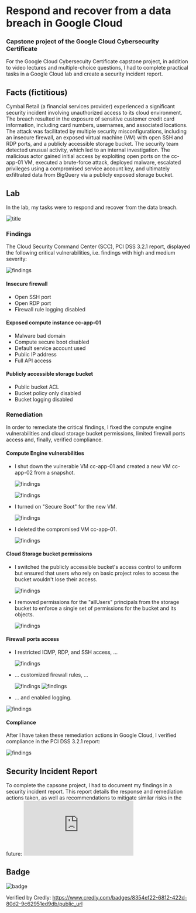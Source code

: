 # Respond and recover from a data breach in Google Cloud
### Capstone project of the Google Cloud Cybersecurity Certificate
For the Google Cloud Cybersecuity Certificate capstone project, in addition to video lectures and multiple-choice questions, I had to complete practical tasks in a Google Cloud lab and create a security incident report.

## Facts (fictitious)
Cymbal Retail (a financial services provider) experienced a significant security incident involving unauthorized access to its cloud environment. The breach resulted in the exposure of sensitive customer
credit card information, including card numbers, usernames, and associated locations. The attack was facilitated by multiple security misconfigurations, including an insecure firewall, an exposed virtual
machine (VM) with open SSH and RDP ports, and a publicly accessible storage bucket. The security team detected unusual activity, which led to an internal investigation. The malicious actor gained initial
access by exploiting open ports on the cc-app-01 VM, executed a brute-force attack, deployed malware, escalated privileges using a compromised service account key, and ultimately exfiltrated data from
BigQuery via a publicly exposed storage bucket.

## Lab
In the lab, my tasks were to respond and recover from the data breach.

![title](https://github.com/january1073/training/blob/main/google/google_cloud_cybersecurity/capstone/0_screenshot_title.png)

### Findings
The Cloud Security Command Center (SCC), PCI DSS 3.2.1 report, displayed the following critical vulnerabilities, i.e. findings with high and medium severity:

![findings](https://github.com/january1073/training/blob/main/google/google_cloud_cybersecurity/capstone/screenshot02.png)

#### Insecure firewall
- Open SSH port
- Open RDP port
- Firewall rule logging disabled

#### Exposed compute instance cc-app-01
- Malware bad domain
- Compute secure boot disabled
- Default service account used
- Public IP address
- Full API access

#### Publicly accessible storage bucket
- Public bucket ACL
- Bucket policy only disabled
- Bucket logging disabled

### Remediation
In order to remediate the critical findings, I fixed the compute engine vulnerabilities and cloud storage bucket permissions, limited firewall ports access and, finally, verified compliance.

#### Compute Engine vulnerabilities

- I shut down the vulnerable VM cc-app-01 and created a new VM cc-app-02 from a snapshot.

  ![findings](https://github.com/january1073/training/blob/main/google/google_cloud_cybersecurity/capstone/screenshot03.png)

  ![findings](https://github.com/january1073/training/blob/main/google/google_cloud_cybersecurity/capstone/screenshot04.png)

- I turned on "Secure Boot" for the new VM.

  ![findings](https://github.com/january1073/training/blob/main/google/google_cloud_cybersecurity/capstone/screenshot05.png)

- I deleted the compromised VM cc-app-01.

  ![findings](https://github.com/january1073/training/blob/main/google/google_cloud_cybersecurity/capstone/screenshot06.png)

#### Cloud Storage bucket permissions

- I switched the publicly accessible bucket's access control to uniform but ensured that users who rely on basic project roles to access the bucket wouldn't lose their access.

  ![findings](https://github.com/january1073/training/blob/main/google/google_cloud_cybersecurity/capstone/screenshot08.png)

- I removed permissions for the "allUsers" principals from the storage bucket to enforce a single set of permissions for the bucket and its objects.

  ![findings](https://github.com/january1073/training/blob/main/google/google_cloud_cybersecurity/capstone/screenshot09.png)

#### Firewall ports access

- I restricted ICMP, RDP, and SSH access, ...

  ![findings](https://github.com/january1073/training/blob/main/google/google_cloud_cybersecurity/capstone/screenshot12.png)

- ... customized firewall rules, ...

  ![findings](https://github.com/january1073/training/blob/main/google/google_cloud_cybersecurity/capstone/screenshot10.png)
  ![findings](https://github.com/january1073/training/blob/main/google/google_cloud_cybersecurity/capstone/screenshot11.png)

- ... and enabled logging.

![findings](https://github.com/january1073/training/blob/main/google/google_cloud_cybersecurity/capstone/screenshot13.png)


#### Compliance
After I have taken these remediation actions in Google Cloud, I verified compliance in the PCI DSS 3.2.1 report:

![findings](https://github.com/january1073/training/blob/main/google/google_cloud_cybersecurity/capstone/screenshot14.png)

## Security Incident Report

To complete the capsone project, I had to document my findings in a security incident report. This report details the response and remediation actions taken, as well as recommendations to mitigate similar risks in the future: ![final report](https://github.com/january1073/training/blob/main/google/google_cloud_cybersecurity/capstone/capstone_final_report.pdf)

## Badge

![badge](https://github.com/january1073/training/blob/main/google/google_cloud_cybersecurity/capstone/google_cloud_cybersecurity_badge.png)

Verified by Credly: https://www.credly.com/badges/8354ef22-6812-422d-80d2-9c62951ed9db/public_url
